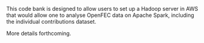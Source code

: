 This code bank is designed to allow users to set up a Hadoop server in AWS that would allow one to analyse OpenFEC data on Apache Spark, including the individual contributions dataset.

More details forthcoming.
